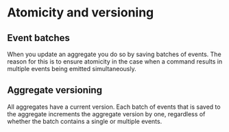 # Atomicity and versioning

## Event batches

When you update an aggregate you do so by saving batches of events. The reason for this is to ensure atomicity in the case when a command results in multiple events being emitted simultaneously.

## Aggregate versioning   <a id="aggregate-versioning"></a>

All aggregates have a current version. Each batch of events that is saved to the aggregate increments the aggregate version by one, regardless of whether the batch contains a single or multiple events.

